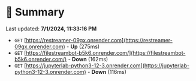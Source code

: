 # 📖 Summary
Last updated: **7/1/2024, 11:33:16 PM**

- `GET` [https://restreamer-09gx.onrender.com](https://restreamer-09gx.onrender.com) - **Up** (275ms)
- `GET` [https://filestreambot-b5k6.onrender.com/](https://filestreambot-b5k6.onrender.com/) - **Down** (162ms)
- `GET` [https://jupyterlab-python3-12-3.onrender.com](https://jupyterlab-python3-12-3.onrender.com) - **Down** (116ms)
